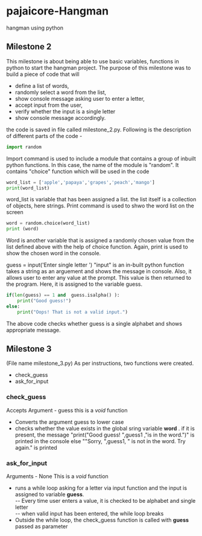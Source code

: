 # pajaicore-Hangman
hangman using python 
## Milestone 2
This milestone is about being able to use basic variables, functions in python to start the hangman project. The purpose of this milestone was to build a piece of code that will 
- define a list of words, 
- randomly select a word from the list, 
- show console message asking user to enter a letter, 
- accept input from the user, 
- verify whether the input is a single letter
- show console message accordingly.   

the code is saved in file called milestone_2.py. Following is the description of different parts of the code - 
```python
import random
```
Import command is used to include a module that contains a group of inbuilt python functions. In this case, the name of the module is "random". It contains "choice" function which will be used in the code 

```python
word_list = ['apple','papaya','grapes','peach','mango']
print(word_list)
```
word_list is variable that has been assigned a list. the list itself is a collection of objects, here strings. Print command is used to shwo the word list on the screen

```python
word = random.choice(word_list)
print (word)
```
Word is another variable that is assigned a randomly chosen value from the list defined above with the help of choice function.
Again, print is used to show the chosen word in the console. 

guess = input('Enter single letter ')
"input" is an in-built python function takes a string as an arguement and shows the message in console. Also, it allows user to enter any value at the prompt. This value is then returned to the program. Here, it is assigned to the variable guess. 

```python
if(len(guess) == 1 and  guess.isalpha() ):
    print("Good guess!") 
else:
    print("Oops! That is not a valid input.")
```
The above code checks whether guess is a single alphabet and shows appropriate message.  

## Milestone 3
(File name milestone_3.py)
As per instructions, two functions were created.
- check_guess
- ask_for_input

### check_guess
Accepts Argument - guess
this is a _void_ function 
- Converts the argument guess to lower case 
- checks whether the value exists in the global sring variable **word** . if it is present, the message "print("Good guess! ",guess1 ,"is in the word.")" is printed in the console else ""Sorry, ",guess1, " is not in the word. Try again." is printed

### ask_for_input 
Arguments - None 
This is a _void_ function 
- runs a while loop asking for a letter via input function and the input is assigned to variable **guess**.   
-- Every time user enters a value, it is checked to be alphabet and single letter  
-- when valid input has been entered, the while loop breaks
- Outside the while loop, the check_guess function is called with **guess** passed as parameter     
